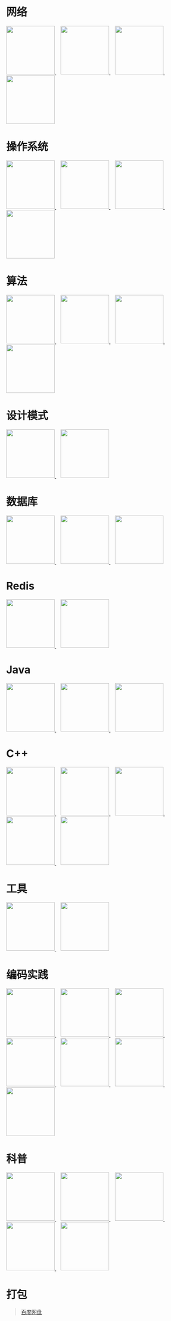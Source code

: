 
# 网络

<a href="https://pan.baidu.com/s/1EXaJbNckzuQMOCyamzjL_Q"> <img src="s3296854.jpg" width="130"/> </a> &nbsp;&nbsp; <a href="https://pan.baidu.com/s/1oBbA9LOevcJ_reg8y5kOvw"> <img src="s28845534.jpg" width="130"/> </a> &nbsp;&nbsp; <a href="https://pan.baidu.com/s/1M0AHXqG9sP9Bxne6u0JK8A"> <img src="s27283822.jpg" width="130"/> </a> &nbsp;&nbsp; <a href="https://pan.baidu.com/s/1y0P-VFlWKdOPW7YB60OWlw"> <img src="s26676928.jpg" width="130"/> </a> 

# 操作系统

<a href="https://pan.baidu.com/s/1C-MgvslLKd1buwmebti6Qg"> <img src="s1650904.jpg" width="130"/> </a> &nbsp;&nbsp; <a href="https://pan.baidu.com/s/1Qm2G4rghPorQeH5J9fDHTg"> <img src="s4399937.jpg" width="130"/> </a> &nbsp;&nbsp; <a href="https://pan.baidu.com/s/1OoyVI90fK1Q9eixzH9jnpQ"> <img src="s4510534.jpg" width="130"/> </a> &nbsp;&nbsp; <a href="https://pan.baidu.com/s/12mTkrpLsb7tz11cGn_KZ4w"> <img src="s3895413.jpg" width="130"/> </a> 

# 算法

<a href="https://pan.baidu.com/s/1Va1R66d13ynmita8nfkRPg"> <img src="s28322244.jpg" width="130"/> </a> &nbsp;&nbsp; <a href="https://pan.baidu.com/s/1HmGwXvTcHDrQnUAL1wWE3g"> <img src="s7038106.jpg" width="130"/> </a> &nbsp;&nbsp; <a href="https://pan.baidu.com/s/1SZGUbvKpKOomM-iYxe_GGw"> <img src="s2992671.jpg" width="130"/> </a> &nbsp;&nbsp; <a href="https://pan.baidu.com/s/10EoXyW33MnYJUX5YeD5pPg"> <img src="s28313721.jpg" width="130"/> </a>

# 设计模式

<a href="https://pan.baidu.com/s/1JOO4M3c6EGB5xHz_-aGtDQ"> <img src="s2686916.jpg" width="130"/> </a> &nbsp;&nbsp; <a href="https://pan.baidu.com/s/1n41aEgGuRg9hQ-9iwOxc5A"> <img src="s1074361.jpg" width="130"/> </a>

# 数据库

<a href="https://pan.baidu.com/s/1xhYsZUi2fugLf9jxSWA0pQ"> <img src="s2359163.jpg" width="130"/> </a> &nbsp;&nbsp; <a href="https://pan.baidu.com/s/1aXRWznphuiEc4XRXpM1qLA"> <img src="s4141593.jpg" width="130"/> </a> &nbsp;&nbsp; <a href="https://pan.baidu.com/s/182JK19-rvbISYAv4aLk7xg"> <img src="s5968156.jpg" width="130"/> </a>

# Redis

<a href="https://pan.baidu.com/s/1XovYaApdsVsd97pLCwAvpA"> <img src="s27297117.jpg" width="130"/> </a> &nbsp;&nbsp; <a href="https://pan.baidu.com/s/1bfbiPjoBEaNUs6qLWVEIJw"> <img src="s28296984.jpg" width="130"/> </a>

# Java

<a href="https://pan.baidu.com/s/1iNBkY9ANUcmeSp4VjBGhRQ"> <img src="s27243455.jpg" width="130"/> </a> &nbsp;&nbsp; <a href="https://pan.baidu.com/s/1zdATX8Qs-RMk6DN7iqECYw"> <img src="s27458236.jpg" width="130"/> </a> &nbsp;&nbsp; <a href="https://pan.baidu.com/s/1LkPVPrT_3BYFkfxieBkeVw"> <img src="s7663093.jpg" width="130"/> </a>

# C++

<a href="https://pan.baidu.com/s/1VhhqN7oVcrv0KhF32CXRLQ"> <img src="s27023182.jpg" width="130"/> </a> &nbsp;&nbsp; <a href="https://pan.baidu.com/s/1u3-QrdnkHo5ScUK84v7C5w"> <img src="s2996168.jpg" width="130"/> </a> &nbsp;&nbsp; <a href="https://pan.baidu.com/s/1K6xm3YlV53trCxyGR0j_gQ"> <img src="s4436543.jpg" width="130"/> </a> &nbsp;&nbsp; <a href="https://pan.baidu.com/s/10iFqDOHSveJC3VC7dl1vMw"> <img src="s1613283.jpg" width="130"/> </a> &nbsp;&nbsp; <a href="https://pan.baidu.com/s/1o-hgLJ4XvXAHeFhWAuuiFQ"> <img src="s4647091.jpg" width="130"/> </a> 

# 工具

<a href="https://pan.baidu.com/s/1zYoS3lB1yCCT-So1YeoRuA"> <img src="s4245786.jpg" width="130"/> </a> &nbsp;&nbsp; <a href="https://pan.baidu.com/s/1ybA1qvjx4p844Pd8zDlx7Q"> <img src="s2794811.jpg" width="130"/> </a>

# 编码实践

<a href="https://pan.baidu.com/s/1H1ilY54BISk7oDaKYpcrwA"> <img src="s1495029.jpg" width="130"/> </a> &nbsp;&nbsp; <a href="https://pan.baidu.com/s/1pWGwRRVxtpSmlsK7B1uU7Q"> <img src="s4157180.jpg" width="130"/> </a> &nbsp;&nbsp; <a href="https://pan.baidu.com/s/1HGHeahqtscz7iczhK7ps-Q"> <img src="s1671095.jpg" width="130"/> </a> &nbsp;&nbsp; <a href="https://pan.baidu.com/s/14uxNIdeXKLOnUJ6LMRndPg"> <img src="s10328621.jpg" width="130"/> </a> &nbsp;&nbsp; <a href="https://pan.baidu.com/s/17sIRZxCf_uJMZNnqAHEDkA"> <img src="s11194203.jpg" width="130"/> </a>  &nbsp;&nbsp; <a href="https://pan.baidu.com/s/1MaNeNsoqlTMn2uuT1QrsHQ"> <img src="s1086045.jpg" width="130"/> </a> &nbsp;&nbsp; <a href="https://pan.baidu.com/s/1s0vhcWxN_36PpZeJoOHrKA"> <img src="s4669554.jpg" width="130"/> </a>

# 科普

<a href="https://pan.baidu.com/s/1fKo7ntvQUettvjaTQqyCEw"> <img src="s1113106.jpg" width="130"/> </a> &nbsp;&nbsp; <a href="https://pan.baidu.com/s/1dNFZcBdDhA80-pWT1qcQSg"> <img src="s9114855.jpg" width="130"/> </a> &nbsp;&nbsp; <a href="https://pan.baidu.com/s/1s0vhcWxN_36PpZeJoOHrKA"> <img src="s4669554.jpg" width="130"/> </a> &nbsp;&nbsp; <a href="https://pan.baidu.com/s/1fII84UPuo8aIxDkOakvUVg"> <img src="s4379914.jpg" width="130"/> </a> &nbsp;&nbsp; <a href="https://pan.baidu.com/s/1XarJowXrxoBtKdmVCGcm1w"> <img src="s4687321.jpg" width="130"/> </a> 

# 打包

> [百度网盘](https://pan.baidu.com/s/1o9oD1s2#list/path=%2F&parentPath=%2F)
